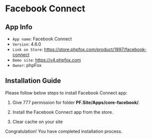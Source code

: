 # Facebook Connect

## App Info

- `App name`: Facebook Connect
- `Version`: 4.6.0
- `Link on Store`: https://store.phpfox.com/product/1897/facebook-connect
- `Demo site`: https://v4.phpfox.com
- `Owner`: phpFox

## Installation Guide

Please follow below steps to install Facebook Connect app:

1. Give 777 permission for folder **PF.Site/Apps/core-facebook/**.

2. Install the Facebook Connect app from the store.

3. Clear cache on your site

Congratulation! You have completed installation process.